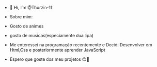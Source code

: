 - 👋 Hi, I’m @Thurzin-11
- Sobre mim:
- Gosto de animes
- gosto de musicas(especiamente dua lipa)

- Me enteressei na programação recentemente e Decidi Desenvolver em Html,Css e posteriormente aprender JavaScript

- Espero que goste dos meu projetos 😉👋


